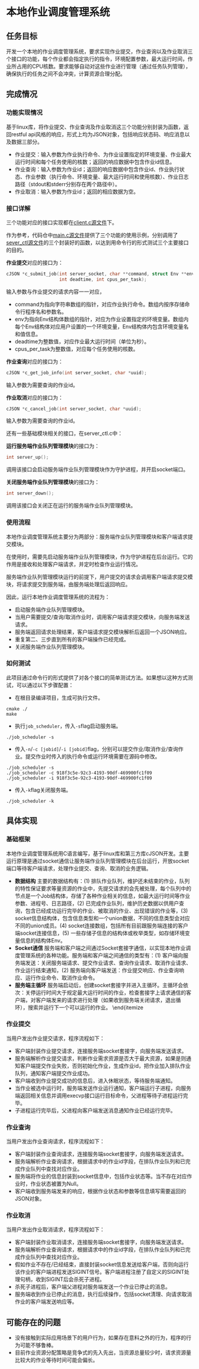 # 本地作业调度管理系统

## 任务目标
开发一个本地的作业调度管理系统，要求实现作业提交，作业查询以及作业取消三个接口的功能，每个作业都会指定执行的指令，环境配置参数，最大运行时间，作业所占用的CPU核数。要求能够自动对这些作业进行管理（通过任务队列管理），确保执行的任务之间不会冲突，计算资源合理分配。

## 完成情况

### 功能实现情况
基于linux库，将作业提交、作业查询及作业取消这三个功能分别封装为函数，返回restful api风格的响应，形式上均为JSON对象，包括响应状态码、响应消息以及数据三部分。

- 作业提交：输入参数为作业执行命令、为作业设置指定的环境变量、作业最大运行时间和每个任务使用的核数；返回的响应数据中包含作业id信息。
- 作业查询：输入参数为作业id；返回的响应数据中包含作业id、作业执行状态、作业参数（执行命令、环境变量、最大运行时间和使用核数）、作业日志路径（stdout和stderr分别存在两个路径中）。
- 作业取消：输入参数为作业id；返回的相应数据为空。

### 接口详解
三个功能对应的接口实现都在[client.c源文件](https://github.com/TsukimiRini/JobScheduler/blob/main/client.c)下。

作为参考，代码仓中[main.c源文件](https://github.com/TsukimiRini/JobScheduler/blob/main/main.c)提供了三个功能的使用示例，分别调用了[sever_ctl源文件](https://github.com/TsukimiRini/JobScheduler/blob/main/server_ctl.c)的三个封装好的函数，以达到用命令行的形式测试三个主要接口的目的。

**作业提交**对应的接口为：

```c
cJSON *c_submit_job(int server_socket, char **command, struct Env **env,
                    int deadtime, int cpus_per_task);
```

输入参数与作业提交的请求内容一一对应，
- command为指向字符串数组的指针，对应作业执行命令。数组内按序存储命令行程序名和参数名。
- env为指向Env结构体数组的指针，对应为作业设置指定的环境变量。数组内每个Env结构体对应用户设置的一个环境变量，Env结构体内包含环境变量名和值信息。
- deadtime为整数值，对应作业最大运行时间（单位为秒）。
- cpus_per_task为整数值，对应每个任务使用的核数。

**作业查询**对应的接口为：

```c
cJSON *c_get_job_info(int server_socket, char *uuid);
```

输入参数为需要查询的作业id。

**作业取消**对应的接口为：

```c
cJSON *c_cancel_job(int server_socket, char *uuid);
```

输入参数为需要查询的作业id。

还有一些基础模块相关的接口，在server_ctl.c中：

**运行服务端作业队列管理模块**的接口为：

```c
int server_up();
```

调用该接口会启动服务端作业队列管理模块作为守护进程，并开启socket端口。

**关闭服务端作业队列管理模块**的接口为：

```c
int server_down();
```

调用该接口会关闭正在运行的服务端作业队列管理模块。


### 使用流程
本地作业调度管理系统主要分为两部分：服务端作业队列管理模块和客户端请求提交模块。

在使用时，需要先启动服务端作业队列管理模块，作为守护进程在后台运行。它的作用是接收和处理客户端请求，并定时检查作业运行情况。

服务端作业队列管理模块运行的前提下，用户提交的请求会调用客户端请求提交模块，将请求提交到服务端，由服务端处理后返回响应。

因此，运行本地作业调度管理系统的流程为：

- 启动服务端作业队列管理模块。
- 当用户需要提交/查询/取消作业时，调用客户端请求提交模块，向服务端发送请求。
- 服务端返回请求处理结果，客户端请求提交模块解析后返回一个JSON响应。
- 重复第二、三步直到所有的客户端操作已经完成。
- 关闭服务端作业队列管理模块。

### 如何测试

此项目通过命令行的形式提供了对各个接口的简单测试方法。如果想以这种方式测试，可以通过以下步骤配置：

- 在根目录编译项目，生成可执行文件。

```shell
cmake ./
make
```

- 执行`job_scheduler`，传入`-s`flag启动服务端。

```shell
./job_scheduler -s
```

- 传入`-n`/`-c [jobid]`/`-i [jobid]`flag，分别可以提交作业/取消作业/查询作业。提交作业时传入的执行命令或运行环境需要在源码中修改。

```shell
./job_scheduler -s
./job_scheduler -c 918f3c5e-92c3-4193-90df-469900fc1f09
./job_scheduler -i 918f3c5e-92c3-4193-90df-469900fc1f09
```

- 传入`-k`flag关闭服务端。

```shell
./job_scheduler -k
```

## 具体实现

### 基础框架

本地作业调度管理系统用C语言编写，基于linux库和第三方库cJSON开发。主要运行原理是通过socket通信让服务端作业队列管理模块在后台运行，开放socket端口等待客户端请求，处理作业提交、查询、取消的业务逻辑。

- **数据结构** 主要的数据结构有：(1) 排队作业队列，维护还未结束的作业，队列的特性保证要求等量资源的作业中，先提交请求的会先被处理，每个队列中的节点是一个Job结构体，存储了各种作业相关的信息，如最大运行时间等作业参数、进程号、日志路径，(2) 已完成作业队列，维护历史数据以供用户查询，包含已经成功运行完毕的作业、被取消的作业、出现错误的作业等，(3) socket信息结构体，包含信息类型和一个union数据，不同的信息类型会对应不同的union成员。(4) socket连接数组，包括所有目前跟服务端连接的客户端socket连接信息，(5) 一些存储子信息的结构体或枚举类型，如存储环境变量信息的结构体Env。
- **Socket通信** 服务端和客户端之间通过Socket套接字通信，以实现本地作业调度管理系统的各种功能。服务端和客户端之间通信的类型有：(1) 客户端向服务端发送：关闭服务端请求、提交作业请求、查询作业请求、取消作业请求、作业运行结束通知，(2) 服务端向客户端发送：作业提交响应、作业查询响应、运行作业命令、取消作业命令。
- **服务端主循环** 服务端启动后，创建socket套接字并进入主循环。主循环会依次：关停运行时间大于规定最大运行时间的作业，检查套接字上请求通信的客户端，对客户端发来的请求进行处理（如果收到服务端关闭请求，退出循环），搜索并运行下一个可以运行的作业。
\end{itemize

### 作业提交

当用户发出作业提交请求，程序流程如下：

- 客户端封装作业提交请求，连接服务端socket套接字，向服务端发送请求。
- 服务端解析作业提交请求，判断作业需求资源是否大于最大资源，如果是则通知客户端提交作业失败，否则初始化作业，生成作业id，把作业加入排队作业队列，通知客户端提交作业成功。
- 客户端收到作业提交成功的信息后，进入休眠状态，等待服务端通知。
- 当作业被选中运行时，服务端发送作业运行通知，客户端运行子进程，向服务端返回相关信息并调用execvp接口运行目标命令，父进程等待子进程运行完毕。
- 子进程运行完毕后，父进程向客户端发送消息通知作业已经运行完毕。

### 作业查询

当用户发出作业查询请求，程序流程如下：

- 客户端封装作业查询请求，连接服务端socket套接字，向服务端发送请求。
- 服务端解析作业查询请求，根据请求中的作业id字段，在排队作业队列和已完成作业队列中查找对应作业。
- 服务端将作业的信息封装到socket信息中，包括作业状态等。当不存在对应作业时，作业状态被置为Null。
- 客户端收到服务端发来的响应，根据作业状态和参数等信息填写需要返回的JSON对象。

### 作业取消

当用户发出作业取消请求，程序流程如下：

- 客户端封装作业取消请求，连接服务端socket套接字，向服务端发送请求。
- 服务端解析作业查询请求，根据请求中的作业id字段，在排队作业队列和已完成作业队列中查找对应作业。
- 假如作业不存在/已经结束，直接封装socket信息发送给客户端，否则向运行该作业的客户端进程发送SIGINT信号。客户端进程注册了自定义的SIGINT处理句柄，收到SIGINT后会杀死子进程。
- 杀死子进程后，客户端父进程对服务端发送一个作业已停止的消息。
- 服务端收到作业已停止的消息，执行后续操作，包括socket清理、向请求取消作业的客户端发送响应等。

## 可能存在的问题

- 没有接触到实际应用场景下的用户行为，如果存在意料之外的行为，程序的行为可能不够鲁棒。
- 目前作业资源分配策略是竞争式的先入先出，当资源总量较少时，请求资源量比较大的作业等待时间可能会偏长。